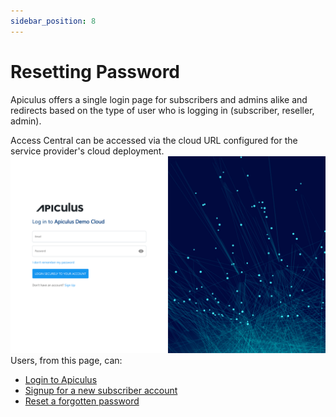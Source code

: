 ```yaml
---
sidebar_position: 8
---
```

# Resetting Password

Apiculus offers a single login page for subscribers and admins alike and redirects based on the type of user who is logging in (subscriber, reseller, admin).

Access Central can be accessed via the cloud URL configured for the service provider's cloud deployment.
![Apiculus Central](ApiculusCentral.png)
Users, from this page, can:

- [Login to Apiculus](https://docs.apiculus.com/hc/en-in/articles/13028491740061)
- [Signup for a new subscriber account](https://docs.apiculus.com/hc/en-in/articles/13028552796189)
- [Reset a forgotten password](https://docs.apiculus.com/hc/en-in/articles/13028544886429)